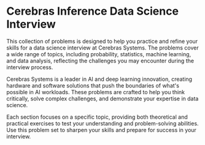 # Cerebras Inference Data Science Interview

This collection of problems is designed to help you practice and refine your skills for a data science interview at Cerebras Systems. The problems cover a wide range of topics, including probability, statistics, machine learning, and data analysis, reflecting the challenges you may encounter during the interview process.

Cerebras Systems is a leader in AI and deep learning innovation, creating hardware and software solutions that push the boundaries of what's possible in AI workloads. These problems are crafted to help you think critically, solve complex challenges, and demonstrate your expertise in data science.

Each section focuses on a specific topic, providing both theoretical and practical exercises to test your understanding and problem-solving abilities. Use this problem set to sharpen your skills and prepare for success in your interview.

```{tableofcontents}
```